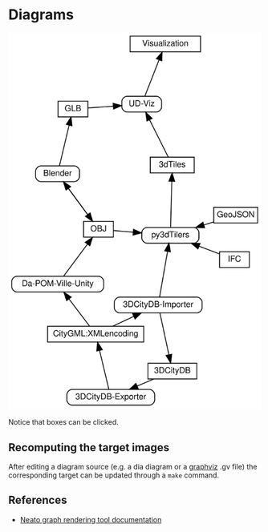# Diagrams

<img src="Tools_Formats_bipartite_graph_UML_activity_like.svg" alt="drawing" width="600"/>

Notice that boxes can be clicked.

## Recomputing the target images

After editing a diagram source (e.g. a dia diagram or a [graphviz](https://graphviz.org/) .gv file)
the corresponding target can be updated through a `make` command.

## References

* [Neato graph rendering tool documentation](http://www.graphviz.org/pdf/neatoguide.pdf)
